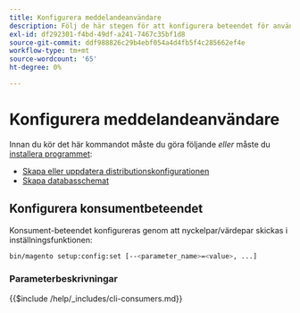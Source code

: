 ```yaml
---
title: Konfigurera meddelandeanvändare
description: Följ de här stegen för att konfigurera beteendet för användare av Adobe Commerce meddelandekö.
exl-id: df292301-f4bd-49df-a241-7467c35bf1d8
source-git-commit: ddf988826c29b4ebf054a4d4fb5f4c285662ef4e
workflow-type: tm+mt
source-wordcount: '65'
ht-degree: 0%

---
```


# Konfigurera meddelandeanvändare

Innan du kör det här kommandot måste du göra följande *eller* måste du [installera programmet](../advanced.md):

* [Skapa eller uppdatera distributionskonfigurationen](deployment.md)
* [Skapa databasschemat](database.md)

## Konfigurera konsumentbeteendet

Konsument-beteendet konfigureras genom att nyckelpar/värdepar skickas i inställningsfunktionen:

```bash
bin/magento setup:config:set [--<parameter_name>=<value>, ...]
```

### Parameterbeskrivningar

{{$include /help/_includes/cli-consumers.md}}
